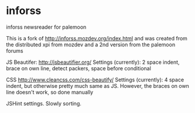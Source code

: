 # inforss
inforss newsreader for palemoon

This is a fork of http://inforss.mozdev.org/index.html and was created from the distributed xpi from mozdev and a 2nd version from the palemoon forums

JS Beautifer: http://jsbeautifier.org/
Settings (currently): 2 space indent, brace on own line, detect packers, space before conditional

CSS http://www.cleancss.com/css-beautify/
Settings (currently): 4 space indent, but otherwise pretty much same as JS.
However, the braces on own line doesn't work, so done manually

JSHint settings. Slowly sorting.
